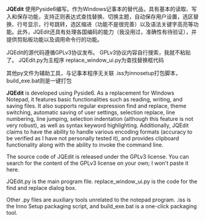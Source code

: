  **JQEdit** 
使用Pyside6编写。作为Windows记事本的替代品，具有基本的读取、写入和保存功能，支持正则表达式查找替换、切换主题，自动保存用户设置，选区替换、行号显示，行号跳转，选区缩进（功能不是很完善）以及语法关键字高亮等功能。此外，JQEdit还具有处理各国编码的能力（我没用过，准确性有待验证），并提供剪贴板功能以及调用命令行的功能。

JQEdit的源代码遵循GPLv3协议发布。 GPLv3协议内容自行搜索，我就不粘贴了。
JQEdit.py为主程序
replace_window_ui.py为查找替换框代码

其他py文件为辅助工具，与记事本程序无关联
.iss为innosetup打包脚本，build_exe.bat则是一键打包

 **JQEdit** 
is developed using Pyside6. As a replacement for Windows Notepad, it features basic functionalities such as reading, writing, and saving files. It also supports regular expression find and replace, theme switching, automatic saving of user settings, selection replace, line numbering, line jumping, selection indentation (although this feature is not very robust), as well as syntax keyword highlighting. Additionally, JQEdit claims to have the ability to handle various encoding formats (accuracy to be verified as I have not personally tested it), and provides clipboard functionality along with the ability to invoke the command line.

The source code of JQEdit is released under the GPLv3 license. You can search for the content of the GPLv3 license on your own; I won't paste it here.

JQEdit.py is the main program file.
replace_window_ui.py is the code for the find and replace dialog box.

Other .py files are auxiliary tools unrelated to the notepad program.
.iss is the Inno Setup packaging script, and build_exe.bat is a one-click packaging tool.